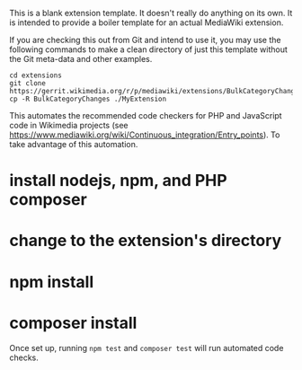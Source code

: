 This is a blank extension template. It doesn't really do anything on its own.
It is intended to provide a boiler template for an actual MediaWiki extension.

If you are checking this out from Git and intend to use it, you may use the
following commands to make a clean directory of just this template without the
Git meta-data and other examples.

	cd extensions
	git clone https://gerrit.wikimedia.org/r/p/mediawiki/extensions/BulkCategoryChanges.git
	cp -R BulkCategoryChanges ./MyExtension

This automates the recommended code checkers for PHP and JavaScript code in Wikimedia projects
(see https://www.mediawiki.org/wiki/Continuous_integration/Entry_points).
To take advantage of this automation.
  # install nodejs, npm, and PHP composer
  # change to the extension's directory
  # npm install
  # composer install

Once set up, running `npm test` and `composer test` will run automated code checks.
